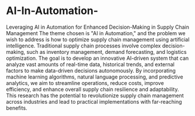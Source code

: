 # AI-In-Automation-
 Leveraging AI in Automation for Enhanced Decision-Making in Supply Chain Management 
The theme chosen is "AI in Automation," and the problem we wish to address is how to optimize supply chain management using artificial intelligence. Traditional supply chain processes involve complex decision-making, such as inventory management,  demand forecasting, and logistics optimization. The goal is to develop an innovative AI-driven system that can analyze vast amounts of real-time data, historical trends, and external factors to make data-driven decisions autonomously. By incorporating machine learning algorithms, natural language processing, and predictive analytics, we aim to streamline operations, reduce costs, improve efficiency, and enhance overall supply chain resilience and adaptability. This research has the potential to revolutionize supply chain management across industries and lead to practical implementations with far-reaching benefits.
